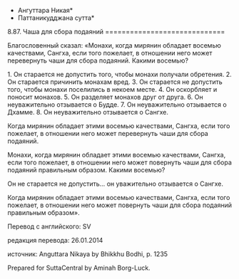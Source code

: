 * Ангуттара Никая*
* Паттаникудджана сутта*

8\.87\. Чаша для сбора подаяний
\=\=\=\=\=\=\=\=\=\=\=\=\=\=\=\=\=\=\=\=\=\=\=\=\=\=\=\=\=

Благословенный сказал: «Монахи, когда мирянин обладает восемью качествами, Сангха, если того пожелает, в отношении него может перевернуть чаши для сбора подаяний\. Какими восемью?

1\. Он старается не допустить того, чтобы монахи получали обретения\.
2\. Он старается причинить монахам вред\.
3\. Он старается не допустить того, чтобы монахи поселились в некоем месте\.
4\. Он оскорбляет и поносит монахов\.
5\. Он разделяет монахов друг от друга\.
6\. Он неуважительно отзывается о Будде\.
7\. Он неуважительно отзывается о Дхамме\.
8\. Он неуважительно отзывается о Сангхе\.

Когда мирянин обладает этими восемью качествами, Сангха, если того пожелает, в отношении него может перевернуть чаши для сбора подаяний\.

Монахи, когда мирянин обладает этими восемью качествами, Сангха, если того пожелает, в отношении него может повернуть чаши для сбора подаяний правильным образом\. Какими восемью?

Он не старается не допустить… он уважительно отзывается о Сангхе\.

Когда мирянин обладает этими восемью качествами, Сангха, если того пожелает, в отношении него может повернуть чаши для сбора подаяний правильным образом»\.

Перевод с английского: SV

редакция перевода: 26\.01\.2014

источник: Anguttara Nikaya by Bhikkhu Bodhi, p\. 1235

Prepared for SuttaCentral by Aminah Borg\-Luck\.